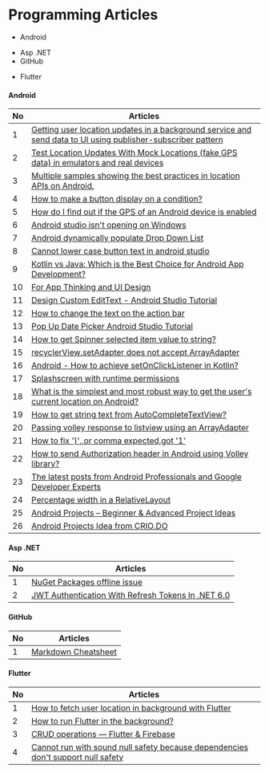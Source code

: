 # Programming Articles


* Android
- Asp .NET
- GitHub
+ Flutter

#### Android
No | Articles
--- | ---
1 | [Getting user location updates in a background service and send data to UI using publisher-subscriber pattern](https://medium.com/@msaudi/android-getting-user-location-updates-in-a-background-service-and-draw-location-updates-on-a-map-225589d28cf6)
2 | [Test Location Updates With Mock Locations (fake GPS data) in emulators and real devices](https://medium.com/@msaudi/android-test-location-services-and-gps-with-fake-gps-data-mock-locations-in-emulators-or-real-df211de4d891)
3 | [Multiple samples showing the best practices in location APIs on Android.](https://github.com/android/location-samples)
4 | [How to make a button display on a condition?](https://stackoverflow.com/questions/9994967/android-how-to-make-a-button-display-on-a-condition)
5 | [How do I find out if the GPS of an Android device is enabled](https://stackoverflow.com/questions/843675/how-do-i-find-out-if-the-gps-of-an-android-device-is-enabled)
6 | [Android studio isn't opening on Windows](https://stackoverflow.com/questions/16579334/android-studio-isnt-opening-on-windows)
7 | [Android dynamically populate Drop Down List](https://stackoverflow.com/questions/7818252/android-dynamically-populate-drop-down-list)
8 | [Cannot lower case button text in android studio](https://stackoverflow.com/questions/24880388/cannot-lower-case-button-text-in-android-studio)
9 | [Kotlin vs Java: Which is the Best Choice for Android App Development?](https://medium.com/javarevisited/kotlin-vs-java-which-is-the-best-choice-for-android-app-development-7c9fc782d2c9)
10 | [For App Thinking and UI Design](https://whimsical.com/)
11 | [Design Custom EditText - Android Studio Tutorial](https://www.youtube.com/watch?v=BO5iCL7U6Lc&ab_channel=Stevdza-San)
12 | [How to change the text on the action bar](https://stackoverflow.com/questions/3438276/how-to-change-the-text-on-the-action-bar)
13 | [Pop Up Date Picker Android Studio Tutorial](https://www.youtube.com/watch?v=qCoidM98zNk)
14 | [How to get Spinner selected item value to string?](https://stackoverflow.com/questions/10331854/how-to-get-spinner-selected-item-value-to-string)
15 | [recyclerView.setAdapter does not accept ArrayAdapter](https://stackoverflow.com/questions/38926071/recyclerview-setadapter-does-not-accept-arrayadapter)
16 | [Android - How to achieve setOnClickListener in Kotlin?](https://stackoverflow.com/questions/44301301/android-how-to-achieve-setonclicklistener-in-kotlin)
17 | [Splashscreen with runtime permissions](https://stackoverflow.com/questions/53276818/splashscreen-with-runtime-permissions)
18 | [What is the simplest and most robust way to get the user's current location on Android?](https://stackoverflow.com/questions/3145089/what-is-the-simplest-and-most-robust-way-to-get-the-users-current-location-on-a)
19 | [How to get string text from AutoCompleteTextView?](https://stackoverflow.com/questions/9854790/how-to-get-string-text-from-autocompletetextview)
20 | [Passing volley response to listview using an ArrayAdapter](https://stackoverflow.com/questions/43691098/passing-volley-response-to-listview-using-an-arrayadapter)
21 | [How to fix ')',<column constraint>,<type name>or comma expected,got '1'](https://stackoverflow.com/questions/57761140/how-to-fix-column-constraint-type-nameor-comma-expected-got-1)
22 | [How to send Authorization header in Android using Volley library?](https://stackoverflow.com/questions/44000212/how-to-send-authorization-header-in-android-using-volley-library)
23 | [The latest posts from Android Professionals and Google Developer Experts](https://proandroiddev.com/)
24 | [Percentage width in a RelativeLayout](https://stackoverflow.com/questions/4961355/percentage-width-in-a-relativelayout)
25 | [Android Projects – Beginner & Advanced Project Ideas](https://techvidvan.com/tutorials/android-project-ideas/)
26 | [Android Projects Idea from CRIO.DO](https://www.crio.do/projects/category/android-projects/)


#### Asp .NET
No | Articles
--- | ---
1 | [NuGet Packages offline issue](https://docs.microsoft.com/en-us/answers/questions/531547/nuget-packages-has-offline-only.html)
2 | [JWT Authentication With Refresh Tokens In .NET 6.0](https://www.c-sharpcorner.com/article/jwt-authentication-with-refresh-tokens-in-net-6-0/)


#### GitHub
No | Articles
--- |--- 
1 | [Markdown Cheatsheet](https://github.com/adam-p/markdown-here/wiki/Markdown-Cheatsheet)


#### Flutter
No | Articles
--- | ---
1 | [How to fetch user location in background with Flutter](https://medium.com/@pierre.sabot/how-to-fetch-user-location-in-background-with-flutter-e3494021bdf5)
2 | [How to run Flutter in the background?](https://medium.com/vrt-digital-studio/flutter-workmanager-81e0cfbd6f6e)
3 | [CRUD operations — Flutter & Firebase](https://medium.com/flutter-community/flutter-firestore-crud-operations-8a7004b97d71)
4 | [Cannot run with sound null safety because dependencies don't support null safety](https://stackoverflow.com/questions/64917744/cannot-run-with-sound-null-safety-because-dependencies-dont-support-null-safety)
